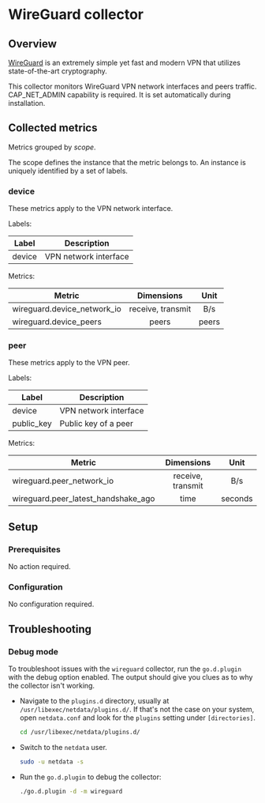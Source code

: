 # WireGuard collector

## Overview

[WireGuard](https://www.wireguard.com/) is an extremely simple yet fast and modern VPN that utilizes state-of-the-art
cryptography.

This collector monitors WireGuard VPN network interfaces and peers traffic.
CAP_NET_ADMIN capability is required. It is set automatically during installation.

## Collected metrics

Metrics grouped by *scope*.

The scope defines the instance that the metric belongs to. An instance is uniquely identified by a set of labels.

### device

These metrics apply to the VPN network interface.

Labels:

| Label  | Description           |
|--------|-----------------------|
| device | VPN network interface |

Metrics:

| Metric                      |    Dimensions     | Unit  |
|-----------------------------|:-----------------:|:-----:|
| wireguard.device_network_io | receive, transmit |  B/s  |
| wireguard.device_peers      |       peers       | peers |

### peer

These metrics apply to the VPN peer.

Labels:

| Label      | Description           |
|------------|-----------------------|
| device     | VPN network interface |
| public_key | Public key of a peer  |

Metrics:

| Metric                              |    Dimensions     |  Unit   |
|-------------------------------------|:-----------------:|:-------:|
| wireguard.peer_network_io           | receive, transmit |   B/s   |
| wireguard.peer_latest_handshake_ago |       time        | seconds |

## Setup

### Prerequisites

No action required.

### Configuration

No configuration required.

## Troubleshooting

### Debug mode

To troubleshoot issues with the `wireguard` collector, run the `go.d.plugin` with the debug option enabled. The output
should give you clues as to why the collector isn't working.

- Navigate to the `plugins.d` directory, usually at `/usr/libexec/netdata/plugins.d/`. If that's not the case on
  your system, open `netdata.conf` and look for the `plugins` setting under `[directories]`.

  ```bash
  cd /usr/libexec/netdata/plugins.d/
  ```

- Switch to the `netdata` user.

  ```bash
  sudo -u netdata -s
  ```

- Run the `go.d.plugin` to debug the collector:

  ```bash
  ./go.d.plugin -d -m wireguard
  ```
